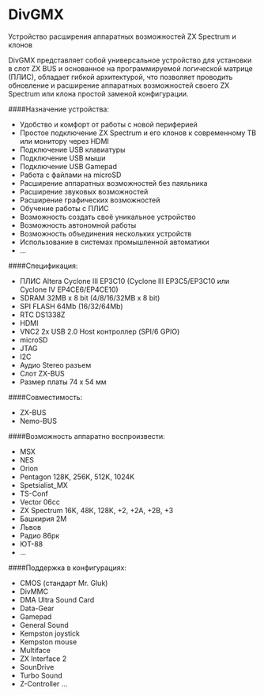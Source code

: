 # DivGMX
Устройство расширения аппаратных возможностей ZX Spectrum и клонов

DivGMX представляет собой универсальное устройство для установки в слот ZX BUS и основанное на программируемой логической матрице (ПЛИС), обладает гибкой архитектурой, что позволяет проводить обновление и расширение аппаратных возможностей своего ZX Spectrum или клона простой заменой конфигурации.

####Назначение устройства:
- Удобство и комфорт от работы с новой периферией
- Простое подключение ZX Spectrum и его клонов к современному ТВ или монитору через HDMI
- Подключение USB клавиатуры
- Подключение USB мыши
- Подключение USB Gamepad
- Работа с файлами на microSD
- Расширение аппаратных возможностей без паяльника
- Расширение звуковых возможностей
- Расширение графических возможностей
- Обучение работы с ПЛИС
- Возможность создать своё уникальное устройство
- Возможность автономной работы
- Возможность объединения нескольких устройств
- Использование в системах промышленной автоматики
- ...

####Спецификация:
- ПЛИС Altera Cyclone III EP3C10 (Cyclone III EP3C5/EP3C10 или Cyclone IV EP4CE6/EP4CE10)
- SDRAM 32MB х 8 bit (4/8/16/32MB х 8 bit)
- SPI FLASH 64Mb (16/32/64Mb)
- RTC DS1338Z
- HDMI
- VNC2 2x USB 2.0 Host контроллер (SPI/6 GPIO)
- microSD
- JTAG
- I2C
- Аудио Stereo разъем
- Слот ZX-BUS
- Размер платы 74 х 54 мм

####Совместимость:
- ZX-BUS
- Nemo-BUS

####Возможность аппаратно воспроизвести:
- MSX
- NES
- Orion
- Pentagon 128K, 256K, 512K, 1024K
- Spetsialist_MX
- TS-Conf
- Vector 06cc
- ZX Spectrum 16K, 48К, 128К, +2, +2A, +2B, +3
- Башкирия 2М
- Львов
- Радио 86рк
- ЮТ-88
- ...

####Поддержка в конфигурациях:
- CMOS (стандарт Mr. Gluk)
- DivMMC
- DMA Ultra Sound Card
- Data-Gear
- Gamepad
- General Sound
- Kempston joystick
- Kempston mouse
- Multiface
- ZX Interface 2
- SounDrive
- Turbo Sound
- Z-Controller
...
